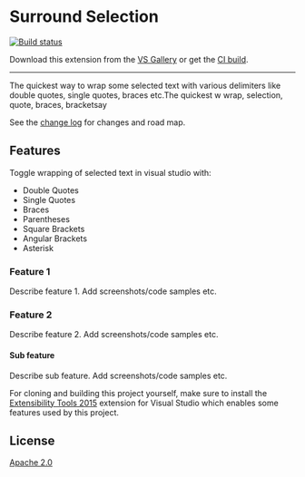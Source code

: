 # Surround Selection

<!-- Replace this badge with your own-->
[![Build status](https://ci.appveyor.com/api/projects/status/hv6uyc059rqbc6fj?svg=true)](https://ci.appveyor.com/project/madskristensen/extensibilitytools)

<!-- Update the VS Gallery link after you upload the VSIX-->
Download this extension from the [VS Gallery](https://visualstudiogallery.msdn.microsoft.com/[GuidFromGallery])
or get the [CI build](http://vsixgallery.com/extension/4c807d55-9263-4ce0-9c1a-bfef58e96b02/).

---------------------------------------

The quickest way to wrap some selected text with various delimiters like double quotes, single quotes, braces etc.The quickest w
    wrap, selection, quote, braces, bracketsay

See the [change log](CHANGELOG.md) for changes and road map.

## Features
Toggle wrapping of selected text in visual studio with:
- Double Quotes
- Single Quotes
- Braces
- Parentheses
- Square Brackets
- Angular Brackets
- Asterisk

### Feature 1
Describe feature 1. Add screenshots/code samples etc.

### Feature 2
Describe feature 2. Add screenshots/code samples etc.

#### Sub feature
Describe sub feature. Add screenshots/code samples etc.

For cloning and building this project yourself, make sure
to install the
[Extensibility Tools 2015](https://visualstudiogallery.msdn.microsoft.com/ab39a092-1343-46e2-b0f1-6a3f91155aa6)
extension for Visual Studio which enables some features
used by this project.

## License
[Apache 2.0](LICENSE)